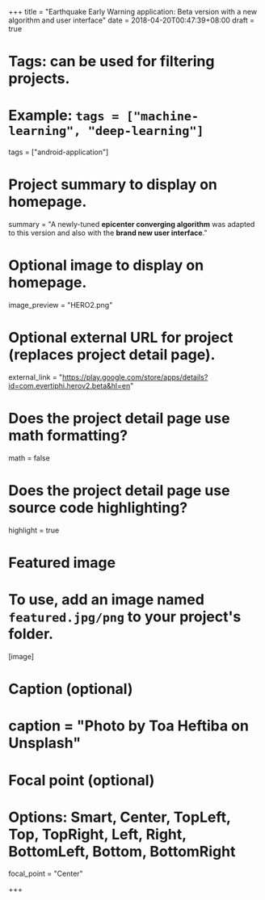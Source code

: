 +++
title = "Earthquake Early Warning application: Beta version with a new algorithm and user interface"
date = 2018-04-20T00:47:39+08:00
draft = true

# Tags: can be used for filtering projects.
# Example: `tags = ["machine-learning", "deep-learning"]`
tags = ["android-application"]

# Project summary to display on homepage.
summary = "A newly-tuned **epicenter converging algorithm** was adapted to this version and also with the **brand new user interface**."

# Optional image to display on homepage.
image_preview = "HERO2.png"

# Optional external URL for project (replaces project detail page).
external_link = "https://play.google.com/store/apps/details?id=com.evertiphi.herov2.beta&hl=en"

# Does the project detail page use math formatting?
math = false

# Does the project detail page use source code highlighting?
highlight = true

# Featured image
# To use, add an image named `featured.jpg/png` to your project's folder. 
[image]
  # Caption (optional)
  # caption = "Photo by Toa Heftiba on Unsplash"

  # Focal point (optional)
  # Options: Smart, Center, TopLeft, Top, TopRight, Left, Right, BottomLeft, Bottom, BottomRight
  focal_point = "Center"

+++
